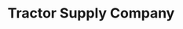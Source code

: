 ---
title: "Tractor Supply Company"
url: /saginaw/tractor-supply-company-gratiot-road/
shop: general
---